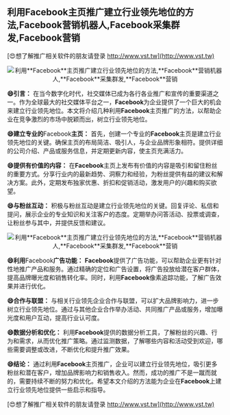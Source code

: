 ## **利用**Facebook**主页推广建立行业领先地位的方法,**Facebook**营销机器人,**Facebook**采集群发,**Facebook**营销**

[😍想了解推广相关软件的朋友请登录 http://www.vst.tw](http://www.vst.tw)

 <center><img src="https://vst.tw/MP4/tuiguang/png/0.png" alt="利用**Facebook**主页推广建立行业领先地位的方法,**Facebook**营销机器人,**Facebook**采集群发,**Facebook**营销"></center>

**😄引言：**
在当今数字化时代，社交媒体已成为各行各业推广和宣传的重要渠道之一。作为全球最大的社交媒体平台之一，**Facebook**为企业提供了一个巨大的机会来建立行业领先地位。本文将介绍几种利用**Facebook**主页推广的方法，以帮助企业在竞争激烈的市场中脱颖而出，树立行业领先地位。

**😄建立专业的**Facebook**主页：**
首先，创建一个专业的**Facebook**主页是建立行业领先地位的关键。确保主页的布局简洁、吸引人，与企业品牌形象相符。提供详细的公司介绍、产品或服务信息，并定期更新内容，使主页充满活力。

**😄提供有价值的内容：**
在**Facebook**主页上发布有价值的内容是吸引和留住粉丝的重要方式。分享行业内的最新趋势、洞察力和经验，为粉丝提供有益的建议和解决方案。此外，定期发布独家优惠、折扣和促销活动，激发用户的兴趣和购买欲望。

**😄与粉丝互动：**
积极与粉丝互动是建立行业领先地位的关键。回复评论、私信和提问，展示企业的专业知识和关注客户的态度。定期举办问答活动、投票或调查，让粉丝参与其中，并提供反馈和建议。

 <center><img src="https://vst.tw/MP4/tuiguang/png/7.png" alt="利用**Facebook**主页推广建立行业领先地位的方法,**Facebook**营销机器人,**Facebook**采集群发,**Facebook**营销"></center>

**😄利用**Facebook**广告功能：**
**Facebook**提供了广告功能，可以帮助企业更有针对性地推广产品和服务。通过精确的定位和广告设置，将广告投放给潜在客户群体，提高品牌曝光度和销售转化率。同时，利用**Facebook**像素追踪功能，了解广告效果并进行优化。

**😄合作与联盟：**
与相关行业领先企业合作与联盟，可以扩大品牌影响力，进一步树立行业领先地位。通过与其他企业合作举办活动、共同推广产品或服务，增加曝光度和用户互动，提高行业认可度。

**😄数据分析和优化：**
利用**Facebook**提供的数据分析工具，了解粉丝的兴趣、行为和需求，从而优化推广策略。通过监测数据，了解哪些内容和活动受到欢迎，哪些需要调整或改进，不断优化和提升推广效果。

**😄结论：**
通过利用**Facebook**主页推广，企业可以建立行业领先地位，吸引更多粉丝和潜在客户，增加品牌影响力和销售收入。然而，成功的推广不是一蹴而就的，需要持续不断的努力和优化。希望本文介绍的方法能为企业在**Facebook**上建立行业领先地位提供一些启示和指导。

[😍想了解推广相关软件的朋友请登录 http://www.vst.tw](http://www.vst.tw)



